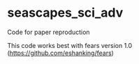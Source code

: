 # seascapes_sci_adv

Code for paper reproduction

This code works best with fears version 1.0 (https://github.com/eshanking/fears)
